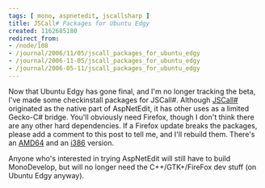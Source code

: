 ```yaml
---
tags: [ mono, aspnetedit, jscallsharp ]
title: JSCall# Packages for Ubuntu Edgy
created: 1162685180
redirect_from:
- /node/108
- /journal/2006/11/05/jscall_packages_for_ubuntu_edgy
- /journal/2006-11-05/jscall_packages_for_ubuntu_edgy
- /journal/2006-05-11/jscall_packages_for_ubuntu_edgy
---
```

Now that Ubuntu Edgy has gone final, and I'm no longer tracking the beta, I've
made some checkinstall packages for JSCall#. Although
[JSCall#](http://svn.myrealbox.com/viewcvs/trunk/jscall-sharp) originated as the
native part of AspNetEdit, it has other uses as a limited Gecko-C#
bridge.<!--break--> You'll obviously need Firefox, though I don't think there
are any other hard dependencies. If a Firefox update breaks the packages, please
add a comment to this post to tell me, and I'll rebuild them. There's an
[AMD64](/files/releases/jscall-cil_0.0.2-1_amd64.deb) and an
[i386](/files/releases/jscall-cil_0.0.2-1_i386.deb) version.

Anyone who's interested in trying AspNetEdit will still have to build
MonoDevelop, but will no longer need the C++/GTK+/FireFox dev stuff (on Ubuntu
Edgy anyway).
